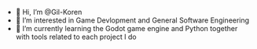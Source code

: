 - 👋 Hi, I’m @Gil-Koren
- 👀 I’m interested in Game Devlopment and General Software Engineering
- 🌱 I’m currently learning the Godot game engine and Python together with tools related to each project I do


<!---
Gil-Koren/Gil-Koren is a ✨ special ✨ repository because its `README.md` (this file) appears on your GitHub profile.
You can click the Preview link to take a look at your changes.
--->
